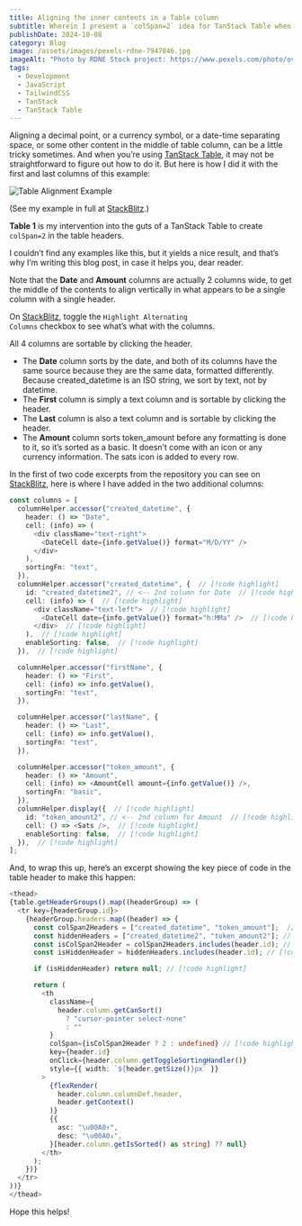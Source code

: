 ```yaml
---
title: Aligning the inner contents in a Table column
subtitle: Wherein I present a `colSpan=2` idea for TanStack Table when you want to line up verticaly something that is in the middle of the column’s cells.
publishDate: 2024-10-08
category: Blog
image: /assets/images/pexels-rdne-7947846.jpg
imageAlt: "Photo by RDNE Stock project: https://www.pexels.com/photo/overhead-shot-of-various-charts-7947846/"
tags:
  - Development
  - JavaScript
  - TailwindCSS
  - TanStack
  - TanStack Table
---
```


Aligning a decimal point, or a currency symbol, or a date-time separating space, or some other content in the middle of table column, can be a little tricky sometimes. And when you’re using [TanStack Table](https://tanstack.com/table), it may not be straightforward to figure out how to do it. But here is how I did it with the first and last columns of this example:

![Table Alignment Example](/assets/images/Table-1-Screenshot.png)

(See my example in full at [StackBlitz](https://stackblitz.com/~/github.com/kevinashworth/vite-tanstack-table-columns?file=src/components/table/PersonTable1.tsx).)

<b>Table 1</b> is my intervention into the guts of a TanStack Table to create <code className="text-sm">colSpan=2</code> in the table headers.

I couldn’t find any examples like this, but it yields a nice result, and that’s why I’m writing this blog post, in case it helps you, dear reader.

Note that the <b>Date</b> and <b>Amount</b> columns are actually 2 columns wide, to get the middle of the contents to align vertically in what appears to be a single column with a single header.

On [StackBlitz](https://stackblitz.com/~/github.com/kevinashworth/vite-tanstack-table-columns?file=src/components/table/PersonTable1.tsx), toggle the <code className="text-sm">Highlight Alternating Columns</code> checkbox to see what’s what with the columns.

All 4 columns are sortable by clicking the header.

- The <b>Date</b> column sorts by the date, and both of its columns have the same source because they are the same data, formatted differently. Because created_datetime is an ISO string, we sort by text, not by datetime.
- The <b>First</b> column is simply a text column and is sortable by clicking the header.
- The <b>Last</b> column is also a text column and is sortable by clicking the header.
- The <b>Amount</b> column sorts token_amount before any formatting is done to it, so it’s sorted as a basic. It doesn’t come with an icon or any currency information. The sats icon is added to every row.

In the first of two code excerpts from the repository you can see on [StackBlitz](https://stackblitz.com/~/github.com/kevinashworth/vite-tanstack-table-columns?file=src/components/table/PersonTable1.tsx), here is where I have added in the two additional columns:

```typescript
const columns = [
  columnHelper.accessor("created_datetime", {
    header: () => "Date",
    cell: (info) => (
      <div className="text-right">
        <DateCell date={info.getValue()} format="M/D/YY" />
      </div>
    ),
    sortingFn: "text",
  }),
  columnHelper.accessor("created_datetime", {  // [!code highlight]
    id: "created_datetime2", // <-- 2nd column for Date  // [!code highlight]
    cell: (info) => (  // [!code highlight]
      <div className="text-left">  // [!code highlight]
        <DateCell date={info.getValue()} format="h:MMa" />  // [!code highlight]
      </div>  // [!code highlight]
    ),  // [!code highlight]
    enableSorting: false,  // [!code highlight]
  }),  // [!code highlight]

  columnHelper.accessor("firstName", {
    header: () => "First",
    cell: (info) => info.getValue(),
    sortingFn: "text",
  }),

  columnHelper.accessor("lastName", {
    header: () => "Last",
    cell: (info) => info.getValue(),
    sortingFn: "text",
  }),

  columnHelper.accessor("token_amount", {
    header: () => "Amount",
    cell: (info) => <AmountCell amount={info.getValue()} />,
    sortingFn: "basic",
  }),
  columnHelper.display({  // [!code highlight]
    id: "token_amount2", // <-- 2nd column for Amount  // [!code highlight]
    cell: () => <Sats />,  // [!code highlight]
    enableSorting: false,  // [!code highlight]
  }),  // [!code highlight]
];
```

And, to wrap this up, here’s an excerpt showing the key piece of code in the table header to make this happen:

```typescript
<thead>
{table.getHeaderGroups().map((headerGroup) => (
  <tr key={headerGroup.id}>
    {headerGroup.headers.map((header) => {
      const colSpan2Headers = ["created_datetime", "token_amount"];  // [!code highlight]
      const hiddenHeaders = ["created_datetime2", "token_amount2"]; // [!code highlight]
      const isColSpan2Header = colSpan2Headers.includes(header.id); // [!code highlight]
      const isHiddenHeader = hiddenHeaders.includes(header.id); // [!code highlight]

      if (isHiddenHeader) return null; // [!code highlight]

      return (
        <th
          className={
            header.column.getCanSort()
              ? "cursor-pointer select-none"
              : ""
          }
          colSpan={isColSpan2Header ? 2 : undefined} // [!code highlight]
          key={header.id}
          onClick={header.column.getToggleSortingHandler()}
          style={{ width: `${header.getSize()}px` }}
        >
          {flexRender(
            header.column.columnDef.header,
            header.getContext()
          )}
          {{
            asc: "\u00A0↑",
            desc: "\u00A0↓",
          }[header.column.getIsSorted() as string] ?? null}
        </th>
      );
    })}
  </tr>
))}
</thead>
```

Hope this helps!
